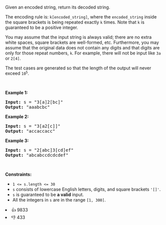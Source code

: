 <p>Given an encoded string, return its decoded string.</p>

<p>The encoding rule is: <code>k[encoded_string]</code>, where the <code>encoded_string</code> inside the square brackets is being repeated exactly <code>k</code> times. Note that <code>k</code> is guaranteed to be a positive integer.</p>

<p>You may assume that the input string is always valid; there are no extra white spaces, square brackets are well-formed, etc. Furthermore, you may assume that the original data does not contain any digits and that digits are only for those repeat numbers, <code>k</code>. For example, there will not be input like <code>3a</code> or <code>2[4]</code>.</p>

<p>The test cases are generated so that the length of the output will never exceed <code>10<sup>5</sup></code>.</p>

<p>&nbsp;</p> 
<p><strong class="example">Example 1:</strong></p>

<pre>
<strong>Input:</strong> s = "3[a]2[bc]"
<strong>Output:</strong> "aaabcbc"
</pre>

<p><strong class="example">Example 2:</strong></p>

<pre>
<strong>Input:</strong> s = "3[a2[c]]"
<strong>Output:</strong> "accaccacc"
</pre>

<p><strong class="example">Example 3:</strong></p>

<pre>
<strong>Input:</strong> s = "2[abc]3[cd]ef"
<strong>Output:</strong> "abcabccdcdcdef"
</pre>

<p>&nbsp;</p> 
<p><strong>Constraints:</strong></p>

<ul> 
 <li><code>1 &lt;= s.length &lt;= 30</code></li> 
 <li><code>s</code> consists of lowercase English letters, digits, and square brackets <code>'[]'</code>.</li> 
 <li><code>s</code> is guaranteed to be <strong>a valid</strong> input.</li> 
 <li>All the integers in <code>s</code> are in the range <code>[1, 300]</code>.</li> 
</ul>

<div><li>👍 9833</li><li>👎 433</li></div>